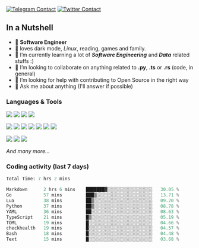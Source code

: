 [![Telegram Contact](https://img.shields.io/badge/Telegram-%230088CC.svg?style=for-the-badge&logo=telegram&logoColor=white)](https://t.me/hanstobi) [![Twitter Contact](https://img.shields.io/badge/Twitter-%2308A0E9.svg?style=for-the-badge&logo=twitter&logoColor=white)](https://twitter.com/_tobihans)

## In a Nutshell
- 👤 **Software Engineer**
- 🖤 loves dark mode, *Linux*, reading, games and family.
- 🌱 I’m currently learning a lot of ***Software Engineering*** and ***Data*** related stuffs :)
- 👯 I’m looking to collaborate on anything related to **.py**, **.ts** or **.rs** (code, in general)
- 🤔 I’m looking for help with contributing to Open Source in the right way
- 💬 Ask me about anything (I'll answer if possible)

### Languages & Tools
![](https://img.shields.io/badge/Linux-%23eab30f.svg?style=for-the-badge&logo=linux&logoColor=black) ![](https://img.shields.io/badge/Git-%23e54a2f.svg?style=for-the-badge&logo=git&logoColor=white) ![](https://img.shields.io/badge/Github-%231a1d21.svg?style=for-the-badge&logo=github&logoColor=white) ![](https://img.shields.io/badge/Docker-%230394f0.svg?style=for-the-badge&logo=docker&logoColor=white)

![](https://img.shields.io/badge/C-%231a1d21.svg?style=for-the-badge&logo=C&logoColor=white) ![](https://img.shields.io/badge/TypeScript-%230074c2.svg?style=for-the-badge&logo=typescript&logoColor=white) ![](https://img.shields.io/badge/Python-%23f0c540.svg?style=for-the-badge&logo=python) ![](https://img.shields.io/badge/Rust-%23ea4800.svg?style=for-the-badge&logo=rust) ![](https://img.shields.io/badge/Php-%237175aa.svg?style=for-the-badge&logo=php&logoColor=white) ![](https://img.shields.io/badge/HTML-%23d84924.svg?style=for-the-badge&logo=html5&logoColor=white) ![](https://img.shields.io/badge/Scss-%23c45f92.svg?style=for-the-badge&logo=sass&logoColor=white)

![](https://img.shields.io/badge/Vue-%23314559.svg?style=for-the-badge&logo=vue.js) ![](https://img.shields.io/badge/Laravel-%23e54a2f.svg?style=for-the-badge&logo=laravel&logoColor=white) ![](https://img.shields.io/badge/Adonis-%235a45ff.svg?style=for-the-badge&logo=adonisjs)

*And many more...*

### Coding activity (last 7 days)
<!--START_SECTION:waka-->

```python
Total Time: 7 hrs 2 mins

Markdown      2 hrs 6 mins    ███████▓░░░░░░░░░░░░░░░░░   30.05 %
Go            57 mins         ███▒░░░░░░░░░░░░░░░░░░░░░   13.71 %
Lua           38 mins         ██▒░░░░░░░░░░░░░░░░░░░░░░   09.20 %
Python        37 mins         ██▒░░░░░░░░░░░░░░░░░░░░░░   08.78 %
YAML          36 mins         ██░░░░░░░░░░░░░░░░░░░░░░░   08.63 %
TypeScript    21 mins         █▒░░░░░░░░░░░░░░░░░░░░░░░   05.19 %
TOML          19 mins         █░░░░░░░░░░░░░░░░░░░░░░░░   04.66 %
checkhealth   19 mins         █░░░░░░░░░░░░░░░░░░░░░░░░   04.57 %
Bash          18 mins         █░░░░░░░░░░░░░░░░░░░░░░░░   04.48 %
Text          15 mins         █░░░░░░░░░░░░░░░░░░░░░░░░   03.68 %
```

<!--END_SECTION:waka-->
